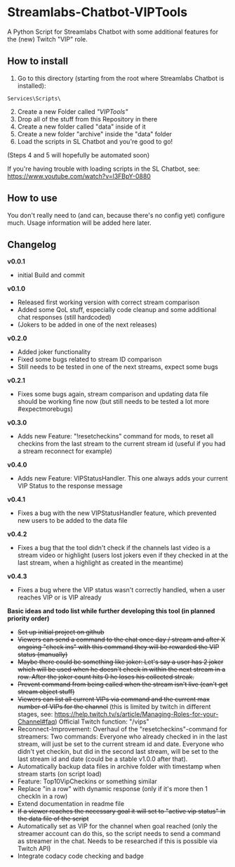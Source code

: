 Streamlabs-Chatbot-VIPTools
=============================

A Python Script for Streamlabs Chatbot with some additional features for the (new) Twitch "VIP" role.

How to install 
----------------------------------

1. Go to this directory (starting from the root where Streamlabs Chatbot is installed):

```plain
Services\Scripts\
```

2. Create a new Folder called _"VIPTools"_
3. Drop all of the stuff from this Repository in there
4. Create a new folder called "data" inside of it
5. Create a new folder "archive" inside the "data" folder
6. Load the scripts in SL Chatbot and you're good to go!

(Steps 4 and 5 will hopefully be automated soon)

If you're having trouble with loading scripts in the SL Chatbot, see: https://www.youtube.com/watch?v=l3FBpY-0880

How to use
------------

You don't really need to (and can, because there's no config yet) configure much.
Usage information will be added here later.

Changelog
---------

**v0.0.1**

  * initial Build and commit

**v0.1.0**

  * Released first working version with correct stream comparison
  * Added some QoL stuff, especially code cleanup and some additional chat responses (still hardcoded)
  * (Jokers to be added in one of the next releases)

**v0.2.0**

  * Added joker functionality
  * Fixed some bugs related to stream ID comparison
  * Still needs to be tested in one of the next streams, expect some bugs

**v0.2.1**

  * Fixes some bugs again, stream comparison and updating data file should be working fine now (but still needs to be tested a lot more #expectmorebugs)

**v0.3.0**

  * Adds new Feature: "!resetcheckins" command for mods, to reset all checkins from the last stream to the current stream id (useful if you had a stream reconnect for example)

**v0.4.0**

  * Adds new Feature: VIPStatusHandler. This one always adds your current VIP Status to the response message

**v0.4.1**

  * Fixes a bug with the new VIPStatusHandler feature, which prevented new users to be added to the data file

**v0.4.2**

  * Fixes a bug that the tool didn't check if the channels last video is a stream video or highlight (users lost jokers even if they checked in at the last stream, when a highlight as created in the meantime)
  
**v0.4.3**

  * Fixes a bug where the VIP status wasn't correctly handled, when a user reaches VIP or is VIP already

**Basic ideas and todo list while further developing this tool (in planned priority order)**

  * <s>Set up initial project on github</s>
  * <s>Viewers can send a command to the chat once day / stream and after X ongoing "check ins" with this command they will be rewarded the VIP status (manually)</s>
  * <s>Maybe there could be something like joker: Let's say a user has 2 joker which will be used when he doesn't check in within the next stream in a row. After the joker count hits 0 he loses his collected streak.</s>
  * <s>Prevent command from being called when the stream isn't live (can't get stream object stuff)</s>
  * <s>Viewers can list all current VIPs via command and the current max number of VIPs for the channel</s> (this is limited by twitch in different stages, see: https://help.twitch.tv/s/article/Managing-Roles-for-your-Channel#faq) Official Twitch function: "/vips"
  * Reconnect-Improvement: Overhaul of the "resetcheckins"-command for streamers: Two commands: Everyone who already checked in in the last stream, will just be set to the current stream id and date. Everyone who didn't yet checkin, but did in the second last stream, will be set to the last stream id and date (could be a stable v1.0.0 after that).
  * Automatically backup data files in archive folder with timestamp when stream starts (on script load)
  * Feature: Top10VipCheckins or something similar
  * Replace "in a row" with dynamic response (only if it's more then 1 checkIn in a row)
  * Extend documentation in readme file
  * <s>If a viewer reaches the necessary goal it will set to "active vip status" in the data file of the script</s>
  * Automatically set as VIP for the channel when goal reached (only the streamer account can do this, so the script needs to send a command as streamer in the chat. Needs to be researched if this is possible via Twitch API)
  * Integrate codacy code checking and badge